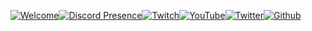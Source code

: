 [![Welcome](https://i.imgur.com/hAr807k.png)]()[![Discord Presence](https://https://lanyard-badge.vercel.app/api/422274807732633604?animated=true&theme=light&borderRadius=0&showNothing=false&bg=ffffff&type=vertical&hideDiscrim=true&hideBadges=true&hideStatus=true)](https://discord.gg/CKNAftY)[![Twitch](https://i.imgur.com/MWBvLAs.png)](https://twitch.tv/hexalitylp)[![YouTube](https://i.imgur.com/r9usCwO.png)](https://youtube.com/hexality)[![Twitter](https://i.imgur.com/I7BvC5P.png)](https://twitter.com/HexalityM)[![Github](https://i.imgur.com/I3qhCkL.png)](https://github.com/hexality)

<!--[![Signature](http://lemmmy.pw/osusig/sig.php?colour=hexffffff&uname=-%20Hexality%20-&removeavmargin&darkheader&onlineindicator=undefined&xpbar&xpbarhex)](https://osu.ppy.sh/users/9363161)-->

